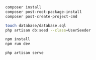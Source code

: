 ```bash
composer install
composer post-root-package-install
composer post-create-project-cmd
```
```bash
touch database/database.sql
php artisan db:seed --class=UserSeeder
```
```bash
npm install
npm run dev
```
```bash
php artisan serve
```
